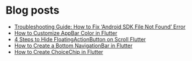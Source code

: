# Blog posts
<!-- BLOG-POST-LIST:START -->
- [Troubleshooting Guide: How to Fix ‘Android SDK File Not Found’ Error](https://flutterflux.com/fix-android-sdk-file-not-found/)
- [How to Customize AppBar Color in Flutter](https://flutterflux.com/how-to-customize-appbar-color-in-flutter/)
- [4 Steps to Hide FloatingActionButton on Scroll Flutter](https://flutterflux.com/hide-floatingactionbutton-on-scroll-flutter/)
- [How to Create a Bottom NavigationBar in Flutter](https://flutterflux.com/how-to-create-a-bottom-navigationbar-in-flutter/)
- [How to Create ChoiceChip in Flutter](https://flutterflux.com/how-to-create-choicechip-in-flutter/)
<!-- BLOG-POST-LIST:END -->